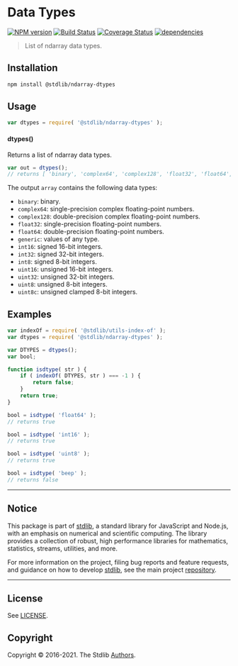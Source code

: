 <!--

@license Apache-2.0

Copyright (c) 2018 The Stdlib Authors.

Licensed under the Apache License, Version 2.0 (the "License");
you may not use this file except in compliance with the License.
You may obtain a copy of the License at

   http://www.apache.org/licenses/LICENSE-2.0

Unless required by applicable law or agreed to in writing, software
distributed under the License is distributed on an "AS IS" BASIS,
WITHOUT WARRANTIES OR CONDITIONS OF ANY KIND, either express or implied.
See the License for the specific language governing permissions and
limitations under the License.

-->

# Data Types

[![NPM version][npm-image]][npm-url] [![Build Status][test-image]][test-url] [![Coverage Status][coverage-image]][coverage-url] [![dependencies][dependencies-image]][dependencies-url]

> List of ndarray data types.

<!-- Section to include introductory text. Make sure to keep an empty line after the intro `section` element and another before the `/section` close. -->

<section class="intro">

</section>

<!-- /.intro -->

<!-- Package usage documentation. -->

<section class="installation">

## Installation

```bash
npm install @stdlib/ndarray-dtypes
```

</section>

<section class="usage">

## Usage

```javascript
var dtypes = require( '@stdlib/ndarray-dtypes' );
```

#### dtypes()

Returns a list of ndarray data types.

```javascript
var out = dtypes();
// returns [ 'binary', 'complex64', 'complex128', 'float32', 'float64', 'generic', 'int16', 'int32', 'int8', 'uint16', 'uint32', 'uint8', 'uint8c' ]
```

The output `array` contains the following data types:

-   `binary`: binary.
-   `complex64`: single-precision complex floating-point numbers.
-   `complex128`: double-precision complex floating-point numbers.
-   `float32`: single-precision floating-point numbers.
-   `float64`: double-precision floating-point numbers.
-   `generic`: values of any type.
-   `int16`: signed 16-bit integers.
-   `int32`: signed 32-bit integers.
-   `int8`: signed 8-bit integers.
-   `uint16`: unsigned 16-bit integers.
-   `uint32`: unsigned 32-bit integers.
-   `uint8`: unsigned 8-bit integers.
-   `uint8c`: unsigned clamped 8-bit integers.

</section>

<!-- /.usage -->

<!-- Package usage notes. Make sure to keep an empty line after the `section` element and another before the `/section` close. -->

<section class="notes">

</section>

<!-- /.notes -->

<!-- Package usage examples. -->

<section class="examples">

## Examples

<!-- eslint no-undef: "error" -->

```javascript
var indexOf = require( '@stdlib/utils-index-of' );
var dtypes = require( '@stdlib/ndarray-dtypes' );

var DTYPES = dtypes();
var bool;

function isdtype( str ) {
    if ( indexOf( DTYPES, str ) === -1 ) {
        return false;
    }
    return true;
}

bool = isdtype( 'float64' );
// returns true

bool = isdtype( 'int16' );
// returns true

bool = isdtype( 'uint8' );
// returns true

bool = isdtype( 'beep' );
// returns false
```

</section>

<!-- /.examples -->

<!-- Section to include cited references. If references are included, add a horizontal rule *before* the section. Make sure to keep an empty line after the `section` element and another before the `/section` close. -->

<section class="references">

</section>

<!-- /.references -->

<!-- Section for all links. Make sure to keep an empty line after the `section` element and another before the `/section` close. -->


<section class="main-repo" >

* * *

## Notice

This package is part of [stdlib][stdlib], a standard library for JavaScript and Node.js, with an emphasis on numerical and scientific computing. The library provides a collection of robust, high performance libraries for mathematics, statistics, streams, utilities, and more.

For more information on the project, filing bug reports and feature requests, and guidance on how to develop [stdlib][stdlib], see the main project [repository][stdlib].

---

## License

See [LICENSE][stdlib-license].


## Copyright

Copyright &copy; 2016-2021. The Stdlib [Authors][stdlib-authors].

</section>

<!-- /.stdlib -->

<!-- Section for all links. Make sure to keep an empty line after the `section` element and another before the `/section` close. -->

<section class="links">

[npm-image]: http://img.shields.io/npm/v/@stdlib/ndarray-dtypes.svg
[npm-url]: https://npmjs.org/package/@stdlib/ndarray-dtypes

[test-image]: https://github.com/stdlib-js/ndarray-dtypes/actions/workflows/test.yml/badge.svg
[test-url]: https://github.com/stdlib-js/ndarray-dtypes/actions/workflows/test.yml

[coverage-image]: https://img.shields.io/codecov/c/github/stdlib-js/ndarray-dtypes/main.svg
[coverage-url]: https://codecov.io/github/stdlib-js/ndarray-dtypes?branch=main

[dependencies-image]: https://img.shields.io/david/stdlib-js/ndarray-dtypes
[dependencies-url]: https://david-dm.org/stdlib-js/ndarray-dtypes/main

[stdlib]: https://github.com/stdlib-js/stdlib

[stdlib-authors]: https://github.com/stdlib-js/stdlib/graphs/contributors

[stdlib-license]: https://raw.githubusercontent.com/stdlib-js/ndarray-dtypes/main/LICENSE

</section>

<!-- /.links -->
